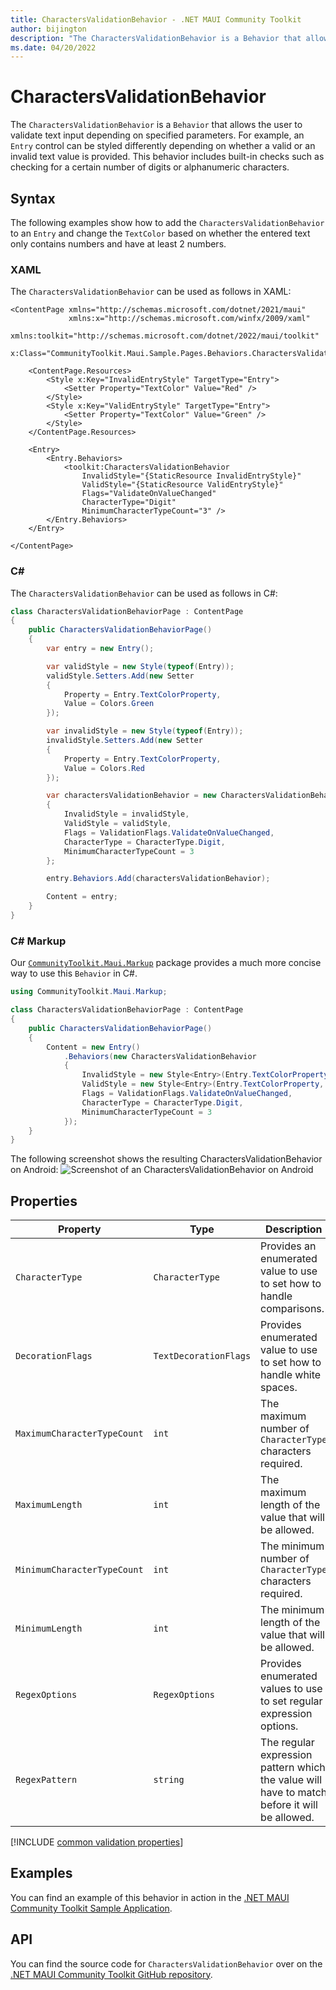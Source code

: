 ```yaml
---
title: CharactersValidationBehavior - .NET MAUI Community Toolkit
author: bijington
description: "The CharactersValidationBehavior is a Behavior that allows the user to validate text input depending on specified parameters."
ms.date: 04/20/2022
---
```


# CharactersValidationBehavior

The `CharactersValidationBehavior` is a `Behavior` that allows the user to validate text input depending on specified parameters. For example, an `Entry` control can be styled differently depending on whether a valid or an invalid text value is provided. This behavior includes built-in checks such as checking for a certain number of digits or alphanumeric characters. 

## Syntax

The following examples show how to add the `CharactersValidationBehavior` to an `Entry` and change the `TextColor` based on whether the entered text only contains numbers and have at least 2 numbers.

### XAML

The `CharactersValidationBehavior` can be used as follows in XAML:

```xaml
<ContentPage xmlns="http://schemas.microsoft.com/dotnet/2021/maui"
             xmlns:x="http://schemas.microsoft.com/winfx/2009/xaml"
             xmlns:toolkit="http://schemas.microsoft.com/dotnet/2022/maui/toolkit"
             x:Class="CommunityToolkit.Maui.Sample.Pages.Behaviors.CharactersValidationBehaviorPage">

    <ContentPage.Resources>
        <Style x:Key="InvalidEntryStyle" TargetType="Entry">
            <Setter Property="TextColor" Value="Red" />
        </Style>
        <Style x:Key="ValidEntryStyle" TargetType="Entry">
            <Setter Property="TextColor" Value="Green" />
        </Style>
    </ContentPage.Resources>

    <Entry>
        <Entry.Behaviors>
            <toolkit:CharactersValidationBehavior 
                InvalidStyle="{StaticResource InvalidEntryStyle}"
                ValidStyle="{StaticResource ValidEntryStyle}"
                Flags="ValidateOnValueChanged"
                CharacterType="Digit"
                MinimumCharacterTypeCount="3" />
        </Entry.Behaviors>
    </Entry>

</ContentPage>
```

### C#

The `CharactersValidationBehavior` can be used as follows in C#:

```csharp
class CharactersValidationBehaviorPage : ContentPage
{
    public CharactersValidationBehaviorPage()
    {
        var entry = new Entry();

        var validStyle = new Style(typeof(Entry));
        validStyle.Setters.Add(new Setter
        {
            Property = Entry.TextColorProperty,
            Value = Colors.Green
        });

        var invalidStyle = new Style(typeof(Entry));
        invalidStyle.Setters.Add(new Setter
        {
            Property = Entry.TextColorProperty,
            Value = Colors.Red
        });

        var charactersValidationBehavior = new CharactersValidationBehavior
        {
            InvalidStyle = invalidStyle,
            ValidStyle = validStyle,
            Flags = ValidationFlags.ValidateOnValueChanged,
            CharacterType = CharacterType.Digit,
            MinimumCharacterTypeCount = 3
        };

        entry.Behaviors.Add(charactersValidationBehavior);

        Content = entry;
    }
}
```

### C# Markup

Our [`CommunityToolkit.Maui.Markup`](../markup/markup.md) package provides a much more concise way to use this `Behavior` in C#.

```csharp
using CommunityToolkit.Maui.Markup;

class CharactersValidationBehaviorPage : ContentPage
{
    public CharactersValidationBehaviorPage()
    {
        Content = new Entry()
            .Behaviors(new CharactersValidationBehavior
            {
                InvalidStyle = new Style<Entry>(Entry.TextColorProperty, Colors.Red),
                ValidStyle = new Style<Entry>(Entry.TextColorProperty, Colors.Green),
                Flags = ValidationFlags.ValidateOnValueChanged,
                CharacterType = CharacterType.Digit,
                MinimumCharacterTypeCount = 3
            });
    }
}
```

The following screenshot shows the resulting CharactersValidationBehavior on Android:
![Screenshot of an CharactersValidationBehavior on Android](../images/behaviors/character-validation-behavior-android.png "CharactersValidationBehavior on Android")

## Properties

|Property  |Type  |Description  |
|---------|---------|---------|
| `CharacterType` | `CharacterType` | Provides an enumerated value to use to set how to handle comparisons. |
| `DecorationFlags` | `TextDecorationFlags` | Provides enumerated value to use to set how to handle white spaces. |
| `MaximumCharacterTypeCount` | `int` | The maximum number of `CharacterType` characters required. |
| `MaximumLength` | `int` | The maximum length of the value that will be allowed. |
| `MinimumCharacterTypeCount` | `int` | The minimum number of `CharacterType` characters required. |
| `MinimumLength` | `int` | The minimum length of the value that will be allowed. |
| `RegexOptions` | `RegexOptions` | Provides enumerated values to use to set regular expression options. |
| `RegexPattern` | `string` | The regular expression pattern which the value will have to match before it will be allowed. |

[!INCLUDE [common validation properties](../includes/validation-behavior.md)]

## Examples

You can find an example of this behavior in action in the [.NET MAUI Community Toolkit Sample Application](https://github.com/CommunityToolkit/Maui/blob/main/samples/CommunityToolkit.Maui.Sample/Pages/Behaviors/CharactersValidationBehaviorPage.xaml).

## API

You can find the source code for `CharactersValidationBehavior` over on the [.NET MAUI Community Toolkit GitHub repository](https://github.com/CommunityToolkit/Maui/blob/main/src/CommunityToolkit.Maui/Behaviors/Validators/CharactersValidationBehavior.shared.cs).